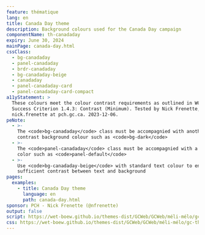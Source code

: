 ```yaml
---
feature: thématique
lang: en
title: Canada Day theme
description: Background colours used for the Canada Day campaign
componentName: th-canadaday
expiry: June 30, 2024
mainPage: canada-day.html
cssClass:
  - bg-canadaday
  - panel-canadaday
  - brdr-canadaday
  - bg-canadaday-beige
  - canadaday
  - panel-canadaday-card
  - panel-canadaday-card-compact
a11yStatement: >
  These colours meet the colour contrast requirements as outlined in WCAG 2.1 AA
  Success Criterion 1.4.3: Contrast (Minimum). Tested by Nick Frenette,
  nick.frenette at pch.gc.ca. 2023-12-06.
peNote:
  - >-
    The <code>bg-canadaday</code> class must be accompagnied with another dark
    contrast background colour such as <code>bg-dark</code>
  - >-
    The <code>panel-canadaday</code> class must be accompagnied with a fall back
    color such as <code>panel-default</code>
  - >-
    Use <code>bg-canadaday-beige</code> with standard text colour to ensure
    sufficient contrast between text and background
pages:
  examples:
    - title: Canada Day theme
      language: en
      path: canada-day.html
sponsor: PCH - Nick Frenette (@nfrenette)
output: false
script: https://wet-boew.github.io/themes-dist/GCWeb/GCWeb/méli-mélo/gc-thématique.js
css: https://wet-boew.github.io/themes-dist/GCWeb/GCWeb/méli-mélo/gc-thématique.css
---
```

